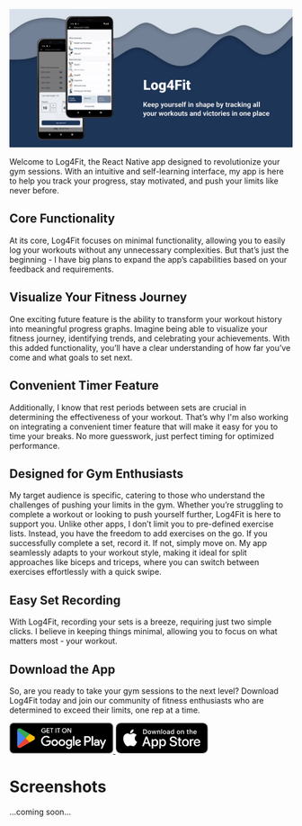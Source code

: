 <p>
    <img src="https://github.com/Miskamyasa/log4fit/blob/main/promo/feature_graphic_1024.jpg?raw=true" style="object-fit:contain;max-height:400px">
</p>

Welcome to Log4Fit, the React Native app designed to revolutionize your gym sessions. With an intuitive and self-learning interface, my app is here to help you track your progress, stay motivated, and push your limits like never before.

## Core Functionality

At its core, Log4Fit focuses on minimal functionality, allowing you to easily log your workouts without any unnecessary complexities. But that’s just the beginning - I have big plans to expand the app’s capabilities based on your feedback and requirements.

## Visualize Your Fitness Journey

One exciting future feature is the ability to transform your workout history into meaningful progress graphs. Imagine being able to visualize your fitness journey, identifying trends, and celebrating your achievements. With this added functionality, you’ll have a clear understanding of how far you’ve come and what goals to set next.

## Convenient Timer Feature

Additionally, I know that rest periods between sets are crucial in determining the effectiveness of your workout. That’s why I'm also working on integrating a convenient timer feature that will make it easy for you to time your breaks. No more guesswork, just perfect timing for optimized performance.

## Designed for Gym Enthusiasts

My target audience is specific, catering to those who understand the challenges of pushing your limits in the gym. Whether you’re struggling to complete a workout or looking to push yourself further, Log4Fit is here to support you. Unlike other apps, I don’t limit you to pre-defined exercise lists. Instead, you have the freedom to add exercises on the go. If you successfully complete a set, record it. If not, simply move on. My app seamlessly adapts to your workout style, making it ideal for split approaches like biceps and triceps, where you can switch between exercises effortlessly with a quick swipe.

## Easy Set Recording

With Log4Fit, recording your sets is a breeze, requiring just two simple clicks. I believe in keeping things minimal, allowing you to focus on what matters most - your workout.

## Download the App

So, are you ready to take your gym sessions to the next level? Download Log4Fit today and join our community of fitness enthusiasts who are determined to exceed their limits, one rep at a time.

<p>
    <a target="_blank" href="https://play.google.com/store/apps/details?id=red.paragraph.log4fit">
        <img src="https://github.com/Miskamyasa/log4fit/blob/main/promo/google-play-badge.png?raw=true" height="55">
    </a>
    <a target="_blank" href="#">
        <img src="https://github.com/Miskamyasa/log4fit/blob/main/promo/app-store-badge.png?raw=true" height="55">
    </a>
</p>

# Screenshots

...coming soon...
